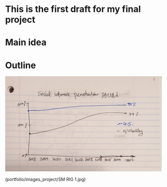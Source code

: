 # This is the first draft for my final project

# Main idea


# Outline

<div style="text-align: center;">
<img src="images_project/SM RIG 1.jpg" alt="Graph with inflation data in the U.S. from 2019 to 2022">
</div>


(portfolio/images_project/SM RIG 1.jpg)


